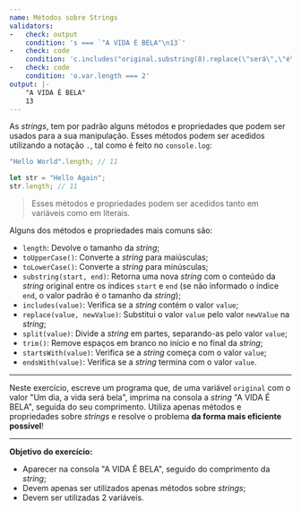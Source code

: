 ```yaml
---
name: Métodos sobre Strings
validators:
-   check: output
    condition: 's === `"A VIDA É BELA"\n13`'
-   check: code
    condition: 'c.includes("original.substring(8).replace(\"será\",\"é\").toUpperCase()") || c.includes("original.substring(8).toUpperCase().replace(\"SERÁ\",\"É\")")'
-   check: code
    condition: 'o.var.length === 2'
output: |-
    "A VIDA É BELA"
    13
---
```


As *strings*, tem por padrão alguns métodos e propriedades que podem ser usados para a sua manipulação. Esses métodos podem ser acedidos utilizando a notação `.`, tal como é feito no `console.log`:

```js
"Hello World".length; // 11

let str = "Hello Again";
str.length; // 11
```

> Esses métodos e propriedades podem ser acedidos tanto em variáveis como em literais.

Alguns dos métodos e propriedades mais comuns são:

- `length`: Devolve o tamanho da *string*;
- `toUpperCase()`: Converte a *string* para maiúsculas;
- `toLowerCase()`: Converte a *string* para minúsculas;
- `substring(start, end)`: Retorna uma nova *string* com o conteúdo da *string* original entre os índices `start` e `end` (se não informado o índice `end`, o valor padrão é o tamanho da *string*);
- `includes(value)`: Verifica se a *string* contém o valor `value`;
- `replace(value, newValue)`: Substitui o valor `value` pelo valor `newValue` na *string*;
- `split(value)`: Divide a *string* em partes, separando-as pelo valor `value`;
- `trim()`: Remove espaços em branco no início e no final da *string*;
- `startsWith(value)`: Verifica se a *string* começa com o valor `value`;
- `endsWith(value)`: Verifica se a *string* termina com o valor `value`.

***

Neste exercício, escreve um programa que, de uma variável `original` com o valor "Um dia, a vida será bela", imprima na consola a *string* "A VIDA É BELA", seguida do seu comprimento. Utiliza apenas métodos e propriedades sobre *strings* e resolve o problema **da forma mais eficiente possível**!

***

**Objetivo do exercício:**
- Aparecer na consola "A VIDA É BELA", seguido do comprimento da *string*;
- Devem apenas ser utilizados apenas métodos sobre *strings*;
- Devem ser utilizadas 2 variáveis.